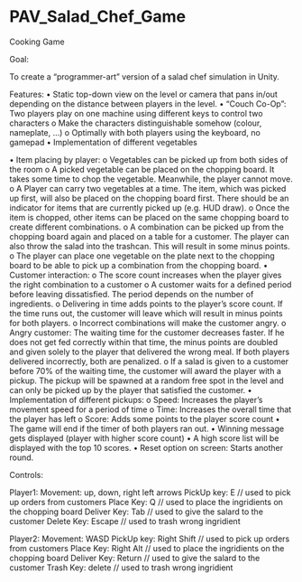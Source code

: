 # PAV_Salad_Chef_Game
 Cooking Game
 
Goal:

To create a “programmer-art” version of a salad chef simulation in Unity.

Features:
• Static top-down view on the level or camera that pans in/out depending on the distance between players in the level.
• “Couch Co-Op”: Two players play on one machine using different keys to control two characters
o Make the characters distinguishable somehow (colour, nameplate, ...) 
o Optimally with both players using the keyboard, no gamepad
• Implementation of different vegetables

• Item placing by player:
o Vegetables can be picked up from both sides of the room  o A picked vegetable can be placed on the chopping board. It takes some time
to chop the vegetable. Meanwhile, the player cannot move. o A Player can carry two vegetables at a time. The item, which was picked up first, will also be placed on the chopping board first. There should be an indicator for items that are currently picked up (e.g. HUD draw). o Once the item is chopped, other items can be placed on the same chopping board
to create different combinations. o A combination can be picked up from the chopping board again and placed on a table for a customer. The player can also throw the salad into
the trashcan. This will result in some minus points. o The player can place one vegetable on the plate next to the chopping board to
be able to pick up a combination from the chopping board.
• Customer interaction:
o The score count increases when the player gives the right combination to a
customer
o A customer waits for a defined period before leaving dissatisfied. The period
depends on the number of ingredients. o Delivering in time adds points to the player’s score count. If the time runs
out, the customer will leave which will result in minus points for both players. o Incorrect combinations will make the customer angry. o Angry customer: The waiting time for the customer decreases faster. If he does not get fed correctly within that time, the minus points are doubled and given solely to the player that delivered the wrong meal. If both players delivered incorrectly, both are penalized. o If a salad is given to a customer before 70% of the waiting time, the customer will award the player with a pickup. The pickup will be spawned at a random free spot in the level and can only be picked up by the player that satisfied the customer.
• Implementation of different pickups:
o Speed: Increases the player’s movement speed for a period of time o Time: Increases the overall time that the player has left o Score: Adds some points to the player score count
• The game will end if the timer of both players ran out.
• Winning message gets displayed (player with higher score count)
• A high score list will be displayed with the top 10 scores.
• Reset option on screen: Starts another round.

Controls:

Player1: 
Movement: up, down, right left arrows
PickUp key: E // used to pick up orders from customers
Place Key: Q // used to place the ingridients on the chopping board
Deliver Key: Tab // used to give the salard to the customer
Delete Key: Escape // used to trash wrong ingridient 

Player2: 
Movement: WASD
PickUp key: Right Shift  // used to pick up orders from customers
Place Key: Right Alt // used to place the ingridients on the chopping board
Deliver Key: Return // used to give the salard to the customer
Trash Key: delete // used to trash wrong ingridient 




